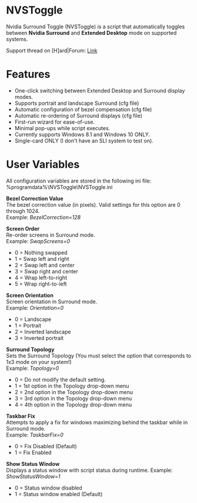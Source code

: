 # NVSToggle
Nvidia Surround Toggle (NVSToggle) is a script that automatically toggles between <b>Nvidia Surround</b> and <b>Extended Desktop</b> mode on supported systems.

Support thread on [H]ard|Forum: [Link](https://hardforum.com/threads/quick-switch-between-extended-desktop-and-surround.1590030/)

# Features
* One-click switching between Extended Desktop and Surround display modes.
* Supports portrait and landscape Surround (cfg file)
* Automatic configuration of bezel compensation (cfg file)
* Automatic re-ordering of Surround displays (cfg file)
* First-run wizard for ease-of-use.
* Minimal pop-ups while script executes.
* Currently supports Windows 8.1 and Windows 10 ONLY.
* Single-card ONLY (I don't have an SLI system to test on).

# User Variables
All configuration variables are stored in the following ini file: %programdata%\NVSToggle\NVSToggle.ini

<b>Bezel Correction Value</b><br>
The bezel correction value (in pixels). Valid settings for this option are 0 through 1024.<br>
Example: <i>BezelCorrection=128</i>

<b>Screen Order</b><br>
Re-order screens in Surround mode.<br>
Example: <i>SwapScreens=0</i>
* 0 = Nothing swapped
* 1 = Swap left and right
* 2 = Swap left and center
* 3 = Swap right and center
* 4 = Wrap left-to-right
* 5 = Wrap right-to-left

<b>Screen Orientation</b><br>
Screen orientation in Surround mode.<br>
Example: <i>Orientation=0</i>
* 0 = Landscape
* 1 = Portrait
* 2 = Inverted landscape
* 3 = Inverted portrait

<b>Surround Topology</b><br>
Sets the Surround Topology (You must select the option that corresponds to 1x3 mode on your system!)<br>
Example: <i>Topology=0</i>
* 0 = Do not modify the default setting.
* 1 = 1st option in the Topology drop-down menu
* 2 = 2nd option in the Topology drop-down menu
* 3 = 3rd option in the Topology drop-down menu
* 4 = 4th option in the Topology drop-down menu

<b>Taskbar Fix</b><br>
Attempts to apply a fix for windows maximizing behind the taskbar while in Surround mode.<br>
Example: <i>TaskbarFix=0</i>
* 0 = Fix Disabled (Default)
* 1 = Fix Enabled

<b>Show Status Window</b><br>
Displays a status window with script status during runtime.
Example: <i>ShowStatusWindow=1</i>
* 0 = Status window disabled
* 1 = Status window enabled (Default)
